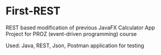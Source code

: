 # First-REST
REST based modification of previous JavaFX Calculator App</br>
Project for PROZ (event-driven programming) course

Used:
Java, REST, Json, Postman application for testing
